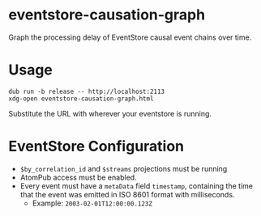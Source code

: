 # eventstore-causation-graph
Graph the processing delay of EventStore causal event chains over time.

# Usage

```
dub run -b release -- http://localhost:2113
xdg-open eventstore-causation-graph.html
```

Substitute the URL with wherever your eventstore is running.

# EventStore Configuration

- `$by_correlation_id` and `$streams` projections must be running
- AtomPub access must be enabled.
- Every event must have a `metaData` field `timestamp`,
  containing the time that the event was emitted in ISO 8601 format with milliseconds.
  - Example: `2003-02-01T12:00:00.123Z`
